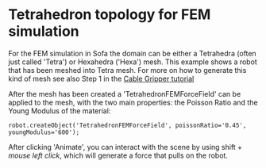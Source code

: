 # Tetrahedron topology for FEM simulation

For the FEM simulation in Sofa the domain can be either a Tetrahedra (often just called 'Tetra') or Hexahedra ('Hexa') mesh. This example shows a robot that has been meshed into Tetra mesh. For more on how to generate this kind of mesh see also Step 1 in the [Cable Gripper tutorial]( ../../T2-FromMeshToSimulation.html)

After the mesh has been created a 'TetrahedronFEMForceField' can be applied to the mesh, with the two main properties: the Poisson Ratio and the Young Modulus of the material:

~~~ {.python}
robot.createObject('TetrahedronFEMForceField', poissonRatio='0.45',  youngModulus='600');
~~~	


After clicking 'Animate', you can interact with the scene by using shift + *mouse left click*, which will generate a force that pulls on the robot. 
